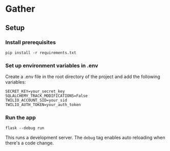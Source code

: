 # Gather

## Setup

### Install prerequisites

```
pip install -r requirements.txt
```

### Set up environment variables in .env

Create a .env file in the root directory of the project and add the following variables:

```
SECRET_KEY=your_secret_key
SQLALCHEMY_TRACK_MODIFICATIONS=False
TWILIO_ACCOUNT_SID=your_sid
TWILIO_AUTH_TOKEN=your_auth_token
```

### Run the app

```shell
flask --debug run
```

This runs a development server. The `debug` tag enables auto reloading when there's a code change.
